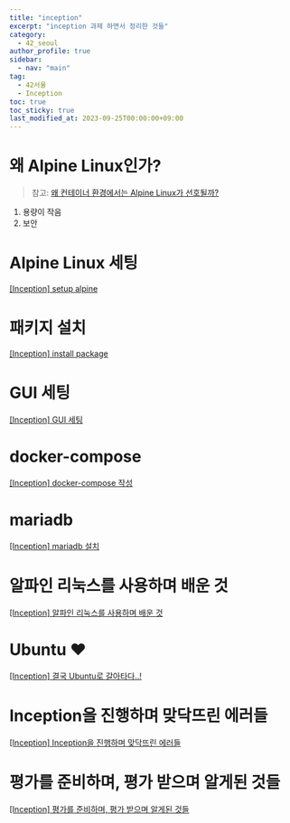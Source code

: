 ```yaml
---
title: "inception"
excerpt: "inception 과제 하면서 정리한 것들"
category: 
  - 42_seoul
author_profile: true
sidebar:
  - nav: "main" 
tag:
  - 42서울
  - Inception
toc: true
toc_sticky: true
last_modified_at: 2023-09-25T00:00:00+09:00
---
```


# 왜 Alpine Linux인가?
> 참고: [왜 컨테이너 환경에서는 Alpine Linux가 선호될까?](https://velog.io/@dry8r3ad/why-alpine-linux)

1. 용량이 작음
2. 보안

# Alpine Linux 세팅
[[Inception] setup alpine](/42_seoul/inception_setup_alpine/)

# 패키지 설치
[[Inception] install package](/42_seoul/inception_install_package/)

# GUI 세팅
[[Inception] GUI 세팅](/42_seoul/inception_gui/)

# docker-compose
[[Inception] docker-compose 작성](/42_seoul/inception_docker_compose/)

# mariadb
[[Inception] mariadb 설치](/42_seoul/inception_mariadb/)

# 알파인 리눅스를 사용하며 배운 것
[[Inception] 알파인 리눅스를 사용하며 배운 것](/42_seoul/learn_alpine/)

# Ubuntu ❤️
[[Inception] 결국 Ubuntu로 갈아타다..!](/42_seoul/inception_ubuntu/)

# Inception을 진행하며 맞닥뜨린 에러들
[[Inception] Inception을 진행하며 맞닥뜨린 에러들](/42_seoul/inception_errors/)

# 평가를 준비하며, 평가 받으며 알게된 것들
[[Inception] 평가를 준비하며, 평가 받으며 알게된 것들](/42_seoul/inception_evaluation/)
